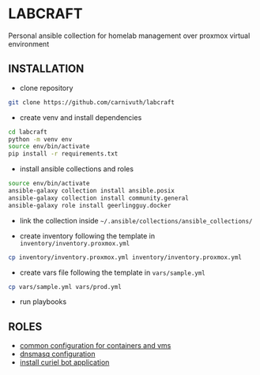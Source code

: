 # LABCRAFT

Personal ansible collection for homelab management over proxmox virtual environment

## INSTALLATION

- clone repository

```bash
git clone https://github.com/carnivuth/labcraft
```

- create venv and install dependencies

```bash
cd labcraft
python -m venv env
source env/bin/activate
pip install -r requirements.txt
```

- install ansible collections and roles

```bash
source env/bin/activate
ansible-galaxy collection install ansible.posix
ansible-galaxy collection install community.general
ansible-galaxy role install geerlingguy.docker
```

- link the collection inside `~/.ansible/collections/ansible_collections/`

- create inventory following the template in `inventory/inventory.proxmox.yml`

```bash
cp inventory/inventory.proxmox.yml inventory/inventory.proxmox.yml
```

- create vars file following the template in `vars/sample.yml`

```bash
cp vars/sample.yml vars/prod.yml
```

- run playbooks

## ROLES

- [common configuration for containers and vms](./roles/common/README.md)
- [dnsmasq configuration](./roles/install_dnsmasq/README.md)
- [install curiel bot application](./roles/install_curiel_bot/README.md)

